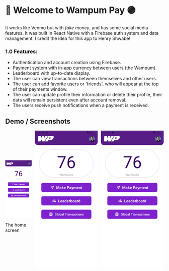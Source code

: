 # 👋 Welcome to Wampum Pay 🟣

It works like Venmo but with _fake money_, and has some social media features. It was built in React Native with a Firebase auth system and data management. I credit the idea for this app to Henry Shwabe!

### 1.0 Features:
- Authentication and account creation using Firebase.
- Payment system with in-app currency between users (the Wampum).
- Leaderboard with up-to-date display.
- The user can view transactions between themselves and other users.
- The user can add favorite users or 'friends', who will appear at the top of their payments window.
- The user can update profile their information or delete their profile, their data will remain persistent even after account removal.
- The users receive push notifications when a payment is received.

## Demo / Screenshots

<div style="display:flex; flex-direction:row; gap:10px; justify-content: center;">
  <div style="display: flex; flex-direction:column; justify-content:center">
    <img src="/demo-pictures/Home.png" width="200" />
    <p>The home screen</p>
  </div>
  <img src="/demo-pictures/Home.png" width="200" />
  <img src="/demo-pictures/Home.png" width="200" />
</div>


